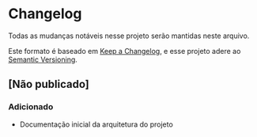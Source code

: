 # Changelog

Todas as mudanças notáveis nesse projeto serão mantidas neste arquivo.

Este formato é baseado em [Keep a Changelog](https://keepachangelog.com/en/1.1.0/), e esse projeto adere ao [Semantic Versioning](https://semver.org/spec/v2.0.0.html).

## [Não publicado]

### Adicionado
 
-  Documentação inicial da arquitetura do projeto
